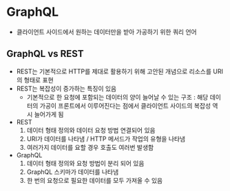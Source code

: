 # GraphQL
- 클라이언트 사이드에서 원하는 데이터만을 받아 가공하기 위한 쿼리 언어

## GraphQL vs REST
- REST는 기본적으로 HTTP를 제대로 활용하기 위해 고안된 개념으로 리소스를 URI의 형태로 표현
- REST는 복잡성이 증가하는 특징이 있음
    - 기본적으로 한 요청에 포함되는 데이터의 양이 늘어날 수 있는 구조 : 해당 데이터의 가공이 프론트에서 이루어진다는 점에서 클라이언트 사이드의 복잡성 역시 늘어가게 됨
- REST
    1. 데이터 형태 정의와 데이터 요청 방법 연결되어 있음
    2. URI가 데이터를 나타냄 / HTTP 메서드가 작업의 유형을 나타냄
    3. 여러가지 데이터를 요할 경우 호출도 여러번 발생함
- GraphQL
    1. 데이터 형태 정의와 요청 방법이 분리 되어 있음
    2. GraphQL 스키마가 데이터를 나타냄
    3. 한 번의 요청으로 필요한 데이터를 모두 가져올 수 있음